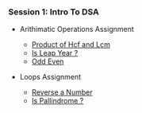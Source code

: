 ### Session 1: Intro To DSA

- Arithimatic Operations Assignment
  - [Product of Hcf and Lcm](Session-1/Arithimatic%20Operations/lcm_hcf.js)
  - [Is Leap Year ?](Session-1/Arithimatic%20Operations/leap_year.js)
  - [Odd Even](Session-1/Arithimatic%20Operations/odd_even.js)

- Loops Assignment
  - [Reverse a Number](Session-1/Loops/reverse_num.js)
  - [Is Pallindrome ?](Session-1/Loops/palindrome.js)